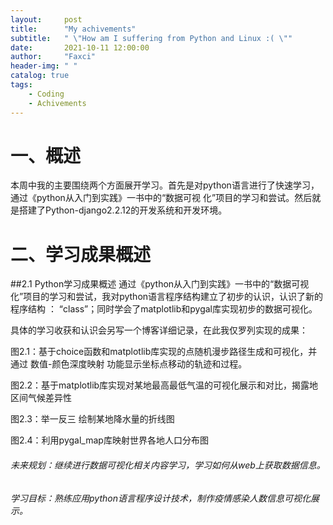 ```yaml
---
layout:     post
title:      "My achivements"
subtitle:   " \"How am I suffering from Python and Linux :( \""
date:       2021-10-11 12:00:00
author:     "Faxci"
header-img: " "
catalog: true
tags:
    - Coding
    - Achivements
---
```


# 一、概述
本周中我的主要围绕两个方面展开学习。首先是对python语言进行了快速学习，通过《python从入门到实践》一书中的“数据可视 化”项目的学习和尝试。然后就是搭建了Python-django2.2.12的开发系统和开发环境。  

# 二、学习成果概述
##2.1 Python学习成果概述 
通过《python从入门到实践》一书中的“数据可视 化”项目的学习和尝试，我对python语言程序结构建立了初步的认识，认识了新的程序结构 ： “class”；同时学会了matplotlib和pygal库实现初步的数据可视化。  

具体的学习收获和认识会另写一个博客详细记录，在此我仅罗列实现的成果：

图2.1：基于choice函数和matplotlib库实现的点随机漫步路径生成和可视化，并通过 数值-颜色深度映射 功能显示坐标点移动的轨迹和过程。

图2.2：基于matplotlib库实现对某地最高最低气温的可视化展示和对比，揭露地区间气候差异性

图2.3：举一反三 绘制某地降水量的折线图

图2.4：利用pygal_map库映射世界各地人口分布图

###### 未来规划：继续进行数据可视化相关内容学习，学习如何从web上获取数据信息。
###### 学习目标：熟练应用python语言程序设计技术，制作疫情感染人数信息可视化展示。
